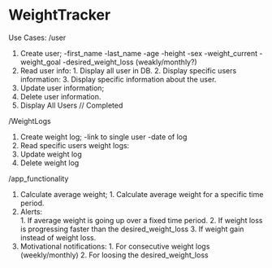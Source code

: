 # WeightTracker
Use Cases:
/user
  1. Create user;
    -first_name
    -last_name
    -age
    -height
    -sex
    -weight_current
    -weight_goal
    -desired_weight_loss (weakly/monthly?)
  2. Read user info:
    1. Display all user in DB.
    2. Display specific users information:
      3. Display specific information about the user.
  3. Update user information;
  4. Delete user information.
  5. Display All Users // Completed 

/WeightLogs
  1. Create weight log;
    -link to single user
    -date of log
  2. Read specific users weight logs:
  3. Update weight log
  4. Delete weight log

/app_functionality
  1. Calculate average weight;
    1. Calculate average weight for a specific time period.
  2. Alerts:  
    1. If average weight is going up over a fixed time period.
    2. If weight loss is progressing faster than the desired_weight_loss
    3. If weight gain instead of weight loss.
  3. Motivational notifications:
    1. For consecutive weight logs (weekly/monthly)
    2. For loosing the desired_weight_loss
    
